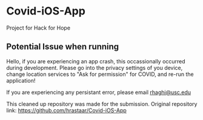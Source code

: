 # Covid-iOS-App
Project for Hack for Hope 

## Potential Issue when running

Hello, if you are experiencing an app crash, this occassionally occurred during development. Please go into the privacy settings of you device, change location services to "Ask for permission" for COVID, and re-run the application!

If you are experiencing any persistant error, please email rhaghi@usc.edu

This cleaned up repository was made for the submission. Original repository link: https://github.com/hrastaar/Covid-iOS-App
